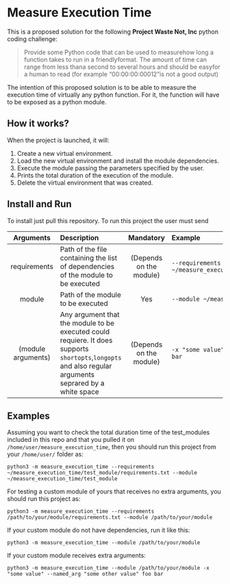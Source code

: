# Measure Execution Time

This is a proposed solution for the following **Project Waste Not, Inc** python coding challenge:

> Provide some Python code that can be used to measurehow long a function takes to run in a friendlyformat. The amount of time can range from less thana second to several hours and should be easyfor a human to read (for example “00:00:00:00012”is not a good output)

The intention of this proposed solution is to be able to measure the execution time of virtually any python function. For it, the function will have to be exposed as a python module.

## How it works?

When the project is launched, it will:
1. Create a new virtual environment.
2. Load the new virtual environment and install the module dependencies.
3. Execute the module passing the parameters specified by the user.
4. Prints the total duration of the execution of the module.
5. Delete the virtual environment that was created.

## Install and Run

To install just pull this repository. To run this project the user must send

| Arguments        | Description           | Mandatory  | Example |
| :-------------: |:-------------| :-----:| :-----|
| requirements      | Path of the file containing the list of dependencies of the module to be executed | (Depends on the module) |`--requirements ~/measure_execution_time/test_module/requirements.txt`|
| module      | Path of the module to be executed      |   Yes |`--module ~/measure_execution_time/test_module`|
| (module arguments) | Any argument that the module to be executed could requiere. It does supports `shortopts`,`longopts` and also regular arguments seprared by a white space     |    (Depends on the module) |`-x "some value" --named_arg "some other value" foo bar`|

## Examples

Assuming you want to check the total duration time of the test_modules included in this repo and that you pulled it on `/home/user/measure_execution_time`, then you should run this project from your `/home/user/` folder as:

`python3 -m measure_execution_time --requirements ~/measure_execution_time/test_module/requirements.txt --module ~/measure_execution_time/test_module`

For testing a custom module of yours that receives no extra arguments, you should run this project as:

`python3 -m measure_execution_time --requirements /path/to/your/module/requirements.txt --module /path/to/your/module`

If your custom module do not have dependencies, run it like this:

`python3 -m measure_execution_time --module /path/to/your/module `

If your custom module receives extra arguments:

`python3 -m measure_execution_time --module /path/to/your/module -x "some value" --named_arg "some other value" foo bar`
